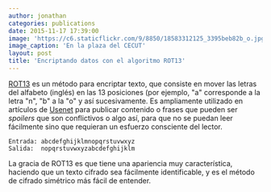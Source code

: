 ```yaml
---
author: jonathan
categories: publications
date: 2015-11-17 17:39:00
image: 'https://c6.staticflickr.com/9/8850/18583312125_3395beb82b_o.jpg'
image_caption: 'En la plaza del CECUT'
layout: post
title: 'Encriptando datos con el algoritmo ROT13'
---
```


[ROT13][rot13] es un método para encriptar texto, que consiste en mover las 
letras del alfabeto (inglés) en las 13 posiciones (por ejemplo, "a" corresponde 
a la letra "n", "b" a la "o" y así sucesivamente.<!--more--> Es ampliamente utilizado 
en artículos de [Usenet][usenet] para publicar contenido o frases que pueden 
ser *spoilers* que son conflictivos o algo así, para que no se puedan leer 
fácilmente sino que requieran un esfuerzo consciente del lector.

	Entrada: abcdefghijklmnopqrstuvwxyz
	Salida:  nopqrstuvwxyzabcdefghijklm

La gracia de ROT13 es que tiene una apariencia muy característica, haciendo que 
un texto cifrado sea fácilmente identificable, y es el método de cifrado 
simétrico más fácil de entender.

[rot13]: https://en.wikipedia.org/wiki/ROT13
[usenet]: https://es.wikipedia.org/wiki/Usenet
